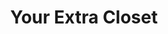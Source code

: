 ---
title: "Your Extra Closet"
url: /oxford/your-extra-closet-industrial-park-drive/
shop: storage rental
---